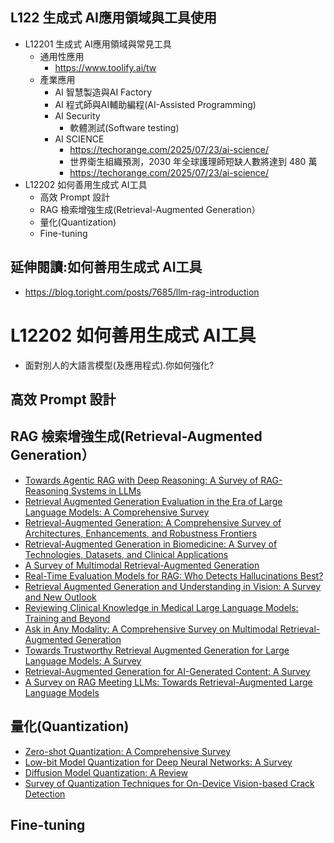 ## L122 生成式 AI應用領域與工具使用
- L12201 生成式 AI應用領域與常見工具
  - 通用性應用
    - https://www.toolify.ai/tw 
  - 產業應用
    - AI 智慧製造與AI Factory
    - AI 程式師與AI輔助編程(AI-Assisted Programming)
    - AI Security
      - 軟體測試(Software testing) 
    - AI SCIENCE
      - https://techorange.com/2025/07/23/ai-science/
      - 世界衛生組織預測，2030 年全球護理師短缺人數將達到 480 萬
      - https://techorange.com/2025/07/23/ai-science/ 
- L12202 如何善用生成式 AI工具
  - 高效 Prompt 設計
  - RAG 檢索增強生成(Retrieval-Augmented Generation）
  - 量化(Quantization)
  - Fine-tuning 

## 延伸閱讀:如何善用生成式 AI工具
- https://blog.toright.com/posts/7685/llm-rag-introduction

# L12202 如何善用生成式 AI工具
- 面對別人的大語言模型(及應用程式).你如何強化?

## 高效 Prompt 設計

## RAG 檢索增強生成(Retrieval-Augmented Generation）
- [Towards Agentic RAG with Deep Reasoning: A Survey of RAG-Reasoning Systems in LLMs](https://arxiv.org/abs/2507.09477)
- [Retrieval Augmented Generation Evaluation in the Era of Large Language Models: A Comprehensive Survey](https://arxiv.org/abs/2504.14891)
- [Retrieval-Augmented Generation: A Comprehensive Survey of Architectures, Enhancements, and Robustness Frontiers](https://arxiv.org/abs/2506.00054)
- [Retrieval-Augmented Generation in Biomedicine: A Survey of Technologies, Datasets, and Clinical Applications](https://arxiv.org/abs/2505.01146)
- [A Survey of Multimodal Retrieval-Augmented Generation](https://arxiv.org/abs/2504.08748)
- [Real-Time Evaluation Models for RAG: Who Detects Hallucinations Best?](https://arxiv.org/abs/2503.21157)
- [Retrieval Augmented Generation and Understanding in Vision: A Survey and New Outlook](https://arxiv.org/abs/2503.18016)
- [Reviewing Clinical Knowledge in Medical Large Language Models: Training and Beyond](https://arxiv.org/abs/2502.20988)
- [Ask in Any Modality: A Comprehensive Survey on Multimodal Retrieval-Augmented Generation](https://arxiv.org/abs/2502.08826)
- [Towards Trustworthy Retrieval Augmented Generation for Large Language Models: A Survey](https://arxiv.org/abs/2502.06872)
- [Retrieval-Augmented Generation for AI-Generated Content: A Survey](https://arxiv.org/abs/2402.19473)
- [A Survey on RAG Meeting LLMs: Towards Retrieval-Augmented Large Language Models](https://arxiv.org/abs/2405.06211)
## 量化(Quantization)
- [Zero-shot Quantization: A Comprehensive Survey](https://arxiv.org/abs/2505.09188)
- [Low-bit Model Quantization for Deep Neural Networks: A Survey](https://arxiv.org/abs/2505.05530)
- [Diffusion Model Quantization: A Review](https://arxiv.org/abs/2505.05215)
- [Survey of Quantization Techniques for On-Device Vision-based Crack Detection](https://arxiv.org/abs/2502.02269)
## Fine-tuning 


